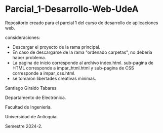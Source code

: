 # Parcial_1-Desarrollo-Web-UdeA

Repositorio creado para el parcial 1 del curso de desarrollo de aplicaciones web.

consideraciones:
  * Descargar el proyecto de la rama principal.
  * En caso de descargarse de la rama "ordenado carpetas", no debería haber problema.
  * La pagina de inicio corresponde al archivo index.html. sub-pagina de HTML corresponde a impar_html.html y sub-pagina de CSS corresponde a impar_css.html.
  * se tomaron libertades creativas mínimas.

Santiago Giraldo Tabares

Departamento de Electrónica.

Facultad de Ingeniería.

Universidad de Antioquia.

Semestre 2024-2.

